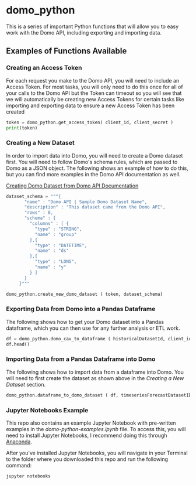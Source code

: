 # domo_python

This is a series of important Python functions that will allow you to easy work with the Domo API, including exporting and importing data.

## Examples of Functions Available

### Creating an Access Token

For each request you make to the Domo API, you will need to include an Access Token. For most tasks, you will only need to do this once for all of your calls to the Domo API but the Token can timeout so you will see that we will automatically be creating new Access Tokens for certain tasks like importing and exporting data to ensure a new Access Token has been created

```python
token = domo_python.get_access_token( client_id, client_secret )
print(token)
```
### Creating a New Dataset

In order to import data into Domo, you will need to create a Domo dataset first. You will need to follow Domo's schema rules, which are passed to Domo as a JSON object. The following shows an example of how to do this, but you can find more examples in the Domo API documentation as well.

[Creating Domo Dataset from Domo API Documentation](https://developer.domo.com/docs/dataset-api-reference/dataset#Create%20a%20DataSet)

```python
dataset_schema = """{
       "name" : "Domo API | Sample Domo Dataset Name",
       "description" : "This dataset came from the Domo API",
       "rows" : 0,
       "schema" : {
         "columns" : [ {
           "type" : "STRING",
           "name" : "group"
         },{
           "type" : "DATETIME",
           "name" : "ds"
         },{
           "type" : "LONG",
           "name" : "y"
         } ]
       }
     }"""

domo_python.create_new_domo_dataset ( token, dataset_schema)
```

### Exporting Data from Domo into a Pandas Dataframe

The following shows how to get your Domo dataset into a Pandas dataframe, which you can then use for any further analysis or ETL work.

```python
df = domo_python.domo_cav_to_dataframe ( historicalDatasetId, client_id, client_secret )
df.head()
```

### Importing Data from a Pandas Dataframe into Domo

The following shows how to import data from a dataframe into Domo. You will need to first create the dataset as shown above in the *Creating a New Dataset* section.

```python
domo_python.dataframe_to_domo_dataset ( df, timeseriesForecastDatasetID, client_id, client_secret  )
```

### Jupyter Notebooks Example

This repo also contains an example Jupyter Notebook with pre-written examples in the *domo-python-examples.ipynb* file. To access this, you will need to install Jupyter Notebooks, I recommend doing this through [Anaconda](https://www.anaconda.com/download/#macos).

After you've installed Jupyter Notebooks, you will navigate in your Terminal to the folder where you downloaded this repo and run the following command:

```
jupyter notebooks
```